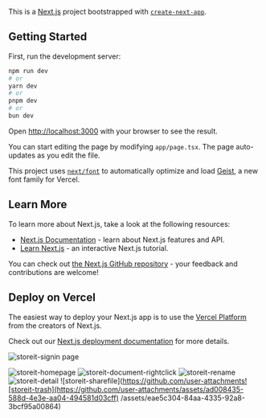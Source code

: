 This is a [Next.js](https://nextjs.org) project bootstrapped with [`create-next-app`](https://nextjs.org/docs/app/api-reference/cli/create-next-app).

## Getting Started

First, run the development server:

```bash
npm run dev
# or
yarn dev
# or
pnpm dev
# or
bun dev
```

Open [http://localhost:3000](http://localhost:3000) with your browser to see the result.

You can start editing the page by modifying `app/page.tsx`. The page auto-updates as you edit the file.

This project uses [`next/font`](https://nextjs.org/docs/app/building-your-application/optimizing/fonts) to automatically optimize and load [Geist](https://vercel.com/font), a new font family for Vercel.

## Learn More

To learn more about Next.js, take a look at the following resources:

- [Next.js Documentation](https://nextjs.org/docs) - learn about Next.js features and API.
- [Learn Next.js](https://nextjs.org/learn) - an interactive Next.js tutorial.

You can check out [the Next.js GitHub repository](https://github.com/vercel/next.js) - your feedback and contributions are welcome!

## Deploy on Vercel

The easiest way to deploy your Next.js app is to use the [Vercel Platform](https://vercel.com/new?utm_medium=default-template&filter=next.js&utm_source=create-next-app&utm_campaign=create-next-app-readme) from the creators of Next.js.

Check out our [Next.js deployment documentation](https://nextjs.org/docs/app/building-your-application/deploying) for more details.

![storeit-signin page](https://github.com/user-attachments/assets/a211075c-d5c7-4120-aa11-cbf604a86a0a)


![storeit-homepage](https://github.com/user-attachments/assets/5efae965-29cc-4fe1-bda9-6218d98d1ce4)
![storeit-document-rightclick](https://github.com/user-attachments/assets/385eff0b-fe91-4e07-8bc6-c8689ab9b085)
![storeit-rename](https://github.com/user-attachments/assets/1bca0684-d34c-42e9-b610-5619a9b41d95)
![storeit-detail](https://github.com/user-attachments/assets/f61afa96-45a4-472e-aea1-41bf3f9efaf2)
![storeit-sharefile](https://github.com/user-attachments![storeit-trash](https://github.com/user-attachments/assets/ad008435-588d-4e3e-aa04-494581d03cff)
/assets/eae5c304-84aa-4335-92a8-3bcf95a00864)
